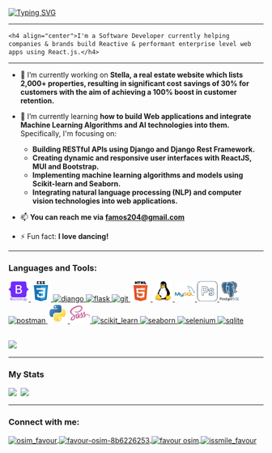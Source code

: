 
<a href="https://git.io/typing-svg"><a href="https://git.io/typing-svg"><img src="https://readme-typing-svg.herokuapp.com?font=Poppins&weight=700&size=36&duration=2000&pause=1000&color=F7F5EF&width=435&lines=Hi+%F0%9F%91%8B%2C+I'm+Osim+Favour+;Welcome+to+my+GitHub." alt="Typing SVG" /></a>
<hr></hr>

    <h4 align="center">I'm a Software Developer currently helping companies & brands build Reactive & performant enterprise level web apps using React.js.</h4>

<hr></hr>

- 🔭 I’m currently working on **Stella, a real estate website which lists 2,000+ properties, resulting in significant cost savings of 30% for customers with the aim of achieving a 100% boost in customer retention.**


- 🌱 I’m currently learning **how to build Web applications and integrate Machine Learning Algorithms and AI technologies into them.** Specifically, I'm focusing on:
    - **Building RESTful APIs using Django and Django Rest Framework.**
    - **Creating dynamic and responsive user interfaces with ReactJS, MUI and Bootstrap.**
    - **Implementing machine learning algorithms and models using Scikit-learn and Seaborn.**
    - **Integrating natural language processing (NLP) and computer vision technologies into web applications.**

- 📫 **You can reach me via** **famos204@gmail.com**

- ⚡ Fun fact: **I love dancing!**

<hr></hr>

<h3 align="left">Languages and Tools:</h3>
<p align="left"> <a href="https://getbootstrap.com" target="_blank" rel="noreferrer"> <img src="https://raw.githubusercontent.com/devicons/devicon/master/icons/bootstrap/bootstrap-plain-wordmark.svg" alt="bootstrap" width="40" height="40"/> </a> <a href="https://www.w3schools.com/css/" target="_blank" rel="noreferrer"> <img src="https://raw.githubusercontent.com/devicons/devicon/master/icons/css3/css3-original-wordmark.svg" alt="css3" width="40" height="40"/> </a> <a href="https://www.djangoproject.com/" target="_blank" rel="noreferrer"> <img src="https://cdn.worldvectorlogo.com/logos/django.svg" alt="django" width="40" height="40"/> </a> <a href="https://flask.palletsprojects.com/" target="_blank" rel="noreferrer"> <img src="https://www.vectorlogo.zone/logos/pocoo_flask/pocoo_flask-icon.svg" alt="flask" width="40" height="40"/> </a> <a href="https://git-scm.com/" target="_blank" rel="noreferrer"> <img src="https://www.vectorlogo.zone/logos/git-scm/git-scm-icon.svg" alt="git" width="40" height="40"/> </a> <a href="https://www.w3.org/html/" target="_blank" rel="noreferrer"> <img src="https://raw.githubusercontent.com/devicons/devicon/master/icons/html5/html5-original-wordmark.svg" alt="html5" width="40" height="40"/> </a> <a href="https://www.linux.org/" target="_blank" rel="noreferrer"> <img src="https://raw.githubusercontent.com/devicons/devicon/master/icons/linux/linux-original.svg" alt="linux" width="40" height="40"/> </a> <a href="https://www.mysql.com/" target="_blank" rel="noreferrer"> <img src="https://raw.githubusercontent.com/devicons/devicon/master/icons/mysql/mysql-original-wordmark.svg" alt="mysql" width="40" height="40"/> </a> <a href="https://www.photoshop.com/en" target="_blank" rel="noreferrer"> <img src="https://raw.githubusercontent.com/devicons/devicon/master/icons/photoshop/photoshop-line.svg" alt="photoshop" width="40" height="40"/> </a> <a href="https://www.postgresql.org" target="_blank" rel="noreferrer"> <img src="https://raw.githubusercontent.com/devicons/devicon/master/icons/postgresql/postgresql-original-wordmark.svg" alt="postgresql" width="40" height="40"/> </a> <a href="https://postman.com" target="_blank" rel="noreferrer"> <img src="https://www.vectorlogo.zone/logos/getpostman/getpostman-icon.svg" alt="postman" width="40" height="40"/> </a> <a href="https://www.python.org" target="_blank" rel="noreferrer"> <img src="https://raw.githubusercontent.com/devicons/devicon/master/icons/python/python-original.svg" alt="python" width="40" height="40"/> </a> <a href="https://sass-lang.com" target="_blank" rel="noreferrer"> <img src="https://raw.githubusercontent.com/devicons/devicon/master/icons/sass/sass-original.svg" alt="sass" width="40" height="40"/> </a> <a href="https://scikit-learn.org/" target="_blank" rel="noreferrer"> <img src="https://upload.wikimedia.org/wikipedia/commons/0/05/Scikit_learn_logo_small.svg" alt="scikit_learn" width="40" height="40"/> </a> <a href="https://seaborn.pydata.org/" target="_blank" rel="noreferrer"> <img src="https://seaborn.pydata.org/_images/logo-mark-lightbg.svg" alt="seaborn" width="40" height="40"/> </a> <a href="https://www.selenium.dev" target="_blank" rel="noreferrer"> <img src="https://raw.githubusercontent.com/detain/svg-logos/780f25886640cef088af994181646db2f6b1a3f8/svg/selenium-logo.svg" alt="selenium" width="40" height="40"/> </a> <a href="https://www.sqlite.org/" target="_blank" rel="noreferrer"> <img src="https://www.vectorlogo.zone/logos/sqlite/sqlite-icon.svg" alt="sqlite" width="40" height="40"/> </a> </p>

<br>

<img src="https://github-readme-stats.vercel.app/api/top-langs/?username=OsimFavour&count_private=true&show_icons=true&theme=react&layout=compact" /> 

<!-- <img src="https://github-readme-stats.vercel.app/api?username=OsimFavour&count_private=true&show_icons=true&theme=radical" > -->

<hr></hr>

### My Stats
<a><img width="48%" src="https://github-readme-stats.vercel.app/api?username=OsimFavour&show_icons=true&hide_border=true&theme=radical" />&nbsp; <img width="48%" src="https://github-readme-streak-stats.herokuapp.com/?user=OsimFavour&hide_border=true&theme=radical" /></a>

<hr></hr>

<h3 align="left">
    Connect with me:
</h3>

<p align="left">
    <a href="https://twitter.com/osim_favour" target="blank">
        <img align="center" src="https://raw.githubusercontent.com/rahuldkjain/github-profile-readme-generator/master/src/images/icons/Social/twitter.svg" alt="osim_favour" height="30" width="40"/>
    </a>
    <a href="https://linkedin.com/in/favour-osim-8b6226253" target="blank">
        <img align="center" src="https://raw.githubusercontent.com/rahuldkjain/github-profile-readme-generator/master/src/images/icons/Social/linked-in-alt.svg" alt="favour-osim-8b6226253" height="30" width="40" />
    </a>
    <a href="https://fb.com/favour osim" target="blank">
        <img align="center" src="https://raw.githubusercontent.com/rahuldkjain/github-profile-readme-generator/master/src/images/icons/Social/facebook.svg" alt="favour osim" height="30" width="40" />
    </a>
    <a href="https://instagram.com/issmile_favour" target="blank">
        <img align="center" src="https://raw.githubusercontent.com/rahuldkjain/github-profile-readme-generator/master/src/images/icons/Social/instagram.svg" alt="issmile_favour" height="30" width="40" />
    </a>
</p>
